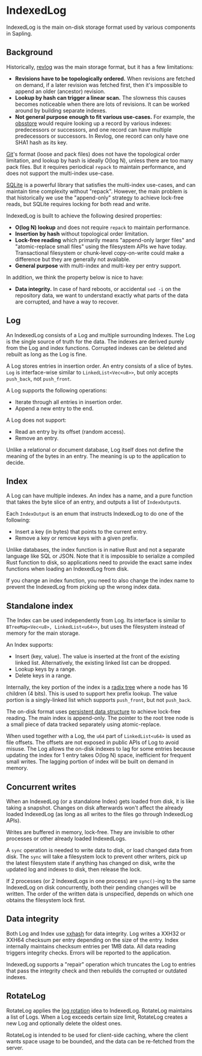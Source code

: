 # IndexedLog

IndexedLog is the main on-disk storage format used by various components in
Sapling.

## Background

Historically, [revlog](https://www.mercurial-scm.org/wiki/Revlog) was the main
storage format, but it has a few limitations:

- **Revisions have to be topologically ordered.** When revisions are fetched on
  demand, if a later revision was fetched first, then it's impossible to append
  an older (ancestor) revision.
- **Lookup by hash can trigger a linear scan.** The slowness this causes
  becomes noticeable when there are lots of revisions. It can be worked around
  by building separate indexes.
- **Not general purpose enough to fit various use-cases.** For example, the
  [obsstore](https://www.mercurial-scm.org/wiki/CEDObsstoreFormat) would
  require looking up a record by various indexes: predecessors or successors,
  and one record can have multiple predecessors or successors. In Revlog, one
  record can only have one SHA1 hash as its key.

[Git](https://git-scm.com)'s format (loose and pack files) does not have the
topological order limitation, and lookup by hash is ideally O(log N), unless
there are too many pack files. But it requires periodical `repack` to maintain
performance, and does not support the multi-index use-case.

[SQLite](https://www.sqlite.org/) is a powerful library that satisfies the
multi-index use-cases, and can maintain time complexity without "repack".
However, the main problem is that historically we use the "append-only"
strategy to achieve lock-free reads, but SQLite requires locking for both read
and write.

IndexedLog is built to achieve the following desired properties:

- **O(log N) lookup** and does not require `repack` to maintain performance.
- **Insertion by hash** without topological order limitation.
- **Lock-free reading** which primarily means "append-only larger files" and
  "atomic-replace small files" using the filesystem APIs we have today.
  Transactional filesystem or chunk-level copy-on-write could make a
  difference but they are generally not available.
- **General purpose** with multi-index and multi-key per entry support.

In addition, we think the property below is nice to have:

- **Data integrity.** In case of hard reboots, or accidental `sed -i` on the
  repository data, we want to understand exactly what parts of the data are
  corrupted, and have a way to recover.

## Log

An IndexedLog consists of a Log and multiple surrounding Indexes. The Log is
the single source of truth for the data. The indexes are derived purely from
the Log and index functions. Corrupted indexes can be deleted and rebuilt as
long as the Log is fine.

A Log stores entries in insertion order. An entry consists of a slice of
bytes. `Log` is interface-wise similar to `LinkedList<Vec<u8>>`, but only
accepts `push_back`, not `push_front`.

A Log supports the following operations:
- Iterate through all entries in insertion order.
- Append a new entry to the end.

A Log does not support:
- Read an entry by its offset (random access).
- Remove an entry.

Unlike a relational or document database, Log itself does not define the
meaning of the bytes in an entry. The meaning is up to the application to
decide.

## Index

A Log can have multiple indexes. An index has a name, and a pure function that
takes the byte slice of an entry, and outputs a list of `IndexOutput`s.

Each `IndexOutput` is an enum that instructs IndexedLog to do one of the
following:
- Insert a key (in bytes) that points to the current entry.
- Remove a key or remove keys with a given prefix.

Unlike databases, the index function is in native Rust and not a separate
language like SQL or JSON. Note that it is impossible to serialize a compiled
Rust function to disk, so applications need to provide the exact same index
functions when loading an IndexedLog from disk.

If you change an index function, you need to also change the index name to
prevent the IndexedLog from picking up the wrong index data.


## Standalone index

The Index can be used independently from Log. Its interface is similar
to `BTreeMap<Vec<u8>, LinkedList<u64>>`, but uses the filesystem instead of
memory for the main storage.

An Index supports:
- Insert (key, value). The value is inserted at the front of the existing
  linked list. Alternatively, the existing linked list can be dropped.
- Lookup keys by a range.
- Delete keys in a range.

Internally, the key portion of the index is a
[radix tree](https://en.wikipedia.org/wiki/Radix_tree) where a node has 16
children (4 bits). This is used to support hex prefix lookup. The value portion
is a singly-linked list which supports `push_front`, but not `push_back`.

The on-disk format uses [persistent data structure](https://en.wikipedia.org/wiki/Persistent_data_structure#Trees)
to achieve lock-free reading. The main index is append-only. The pointer to the
root tree node is a small piece of data tracked separately using
atomic-replace.

When used together with a Log, the `u64` part of `LinkedList<u64>` is used as
file offsets. The offsets are not exposed in public APIs of Log to avoid
misuse. The Log allows the on-disk indexes to lag for some entries because
updating the index for 1 entry takes O(log N) space, inefficient for frequent
small writes. The lagging portion of index will be built on demand in memory.

## Concurrent writes

When an IndexedLog (or a standalone Index) gets loaded from disk, it is like
taking a snapshot. Changes on disk afterwards won't affect the already loaded
IndexedLog (as long as all writes to the files go through IndexedLog APIs).

Writes are buffered in memory, lock-free. They are invisible to other processes
or other already loaded IndexedLogs.

A `sync` operation is needed to write data to disk, or load changed data from
disk. The `sync` will take a filesystem lock to prevent other writers, pick up
the latest filesystem state if anything has changed on disk, write the updated
log and indexes to disk, then release the lock.

If 2 processes (or 2 IndexedLogs in one process) are `sync()`-ing to the same
IndexedLog on disk concurrently, both their pending changes will be written.
The order of the written data is unspecified, depends on which one obtains the
filesystem lock first.

## Data integrity

Both Log and Index use [xxhash](http://www.xxhash.com/) for data integrity.
Log writes a XXH32 or XXH64 checksum per entry depending on the size of the
entry.  Index internally maintains checksum entries per 1MB data. All data
reading triggers integrity checks. Errors will be reported to the application.

IndexedLog supports a "repair" operation which truncates the Log to entries
that pass the integrity check and then rebuilds the corrupted or outdated
indexes.

## RotateLog

RotateLog applies the
[log rotation](https://en.wikipedia.org/wiki/Log_rotation) idea to IndexedLog.
RotateLog maintains a list of Logs. When a Log exceeds certain size limit,
RotateLog creates a new Log and optionally delete the oldest ones.

RotateLog is intended to be used for client-side caching, where the client
wants space usage to be bounded, and the data can be re-fetched from the
server.
